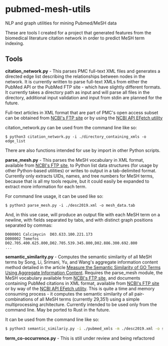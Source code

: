 # pubmed-mesh-utils
NLP and graph utilities for mining Pubmed/MeSH data

These are tools I created for a project that generated features from the biomedical literature citation network in order to predict MeSH term indexing.

## Tools
**citation_network.py** - This parses PMC full-text XML files and generates a directed edge list describing the relationships between nodes in the network. It is currently written to parse full-text XMLs from either the PubMed API or the PubMed FTP site - which have slightly different formats. It currently takes a directory path as input and will parse all files in the directory, additional input validation and input from stdin are planned for the future.

Full-text articles in XML format that are part of PMC's open access subset can be obtained from [NCBI's FTP site](https://ftp.ncbi.nlm.nih.gov/pub/pmc/oa_bulk/) or by using the [NCBI API EFetch utility](https://www.ncbi.nlm.nih.gov/books/NBK25499/#chapter4.EFetch)

citation_network.py can be used from the command line like so:
```
$ python3 citation_network.py -i ./directory_containing_xmls -o edge_list
```
There are also functions intended for use by import in other Python scripts.

**parse_mesh.py** - This parses the MeSH vocabulary in XML format, available from [NCBI's FTP site](ftp://nlmpubs.nlm.nih.gov/online/mesh/MESH_FILES/xmlmesh/), to Python list data structures (for usage by other Python-based utilities) or writes to output in a tab-delimited format. Currently only extracts UIDs, names, and tree numbers for MeSH terms, because that is all my tools require, but it could easily be expanded to extract more information for each term.

For command line usage, it can be used like so:
```
$ python3 parse_mesh.py -i ./desc2019.xml -o mesh_data.tab
```
And, in this use case, will produce an output file with each MeSH term on a newline, with fields separated by tabs, and with distinct graph positions separated by commas:
```
D000001	Calcimycin	D03.633.100.221.173
D000002	Temefos	D02.705.400.625.800,D02.705.539.345.800,D02.886.300.692.800
...
```

**semantic_similarity.py** - Computes the semantic similarity of all MeSH terms by Song, Li, Srimani, Yu, and Wang's aggregate information content method detailed in the article [Measure the Semantic Similarity of GO Terms Using Aggregate Information Content](https://www.ncbi.nlm.nih.gov/pubmed/26356015). Requires the parse_mesh module, the MeSH vocabulary available from [NCBI's FTP site](ftp://nlmpubs.nlm.nih.gov/online/mesh/MESH_FILES/xmlmesh/), and documents containing PubMed citations in XML format, available from [NCBI's FTP site](https://ftp.ncbi.nlm.nih.gov/pubmed/baseline/) or by way of the [NCBI API EFetch utility](https://www.ncbi.nlm.nih.gov/books/NBK25499/#chapter4.EFetch). This is quite a time and memory consuming process - it computes the semantic similarity of all pair-combinations of all MeSH terms (currently 29,351) using a simple multiprocessing architecture. Currently intended to be used only from the command line. May be ported to Rust in the future.

It can be used from the command line like so:
```bash
$ python3 semantic_similariy.py -i ./pubmed_xmls -m ./desc2019.xml -o semantic_similarities.csv
```

**term_co-occurrence.py** - This is still under review and being refactored
